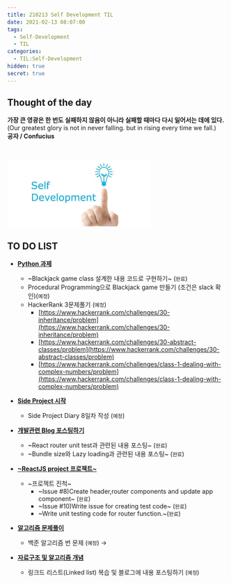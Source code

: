 ```yaml
---
title: 210213 Self Development TIL
date: 2021-02-13 08:07:00
tags:
  - Self-Development
  - TIL
categories:
  - TIL:Self-Development
hidden: true
secret: true
---
```


## **Thought of the day**

**가장 큰 영광은 한 번도 실패하지 않음이 아니라 실패할 때마다 다시 일어서는 데에 있다.**<br/> (Our greatest glory is not in never falling. but in rising every time we fall.)<br/> **공자 / Confucius**

<br/>

![](/images/post_images/self_development_logo.jpg)

## **TO DO LIST**

- <ins>**Python 과제**</ins>
  - ~Blackjack game class 설계한 내용 코드로 구현하기~ (`완료`)
  - Procedural Programming으로 Blackjack game 만들기 (조건은 slack 확인)(`예정`)
  - HackerRank 3문제풀기 (`예정`)
    - [https://www.hackerrank.com/challenges/30-inheritance/problem](https://www.hackerrank.com/challenges/30-inheritance/problem)
    - [https://www.hackerrank.com/challenges/30-abstract-classes/problem](https://www.hackerrank.com/challenges/30-abstract-classes/problem)
    - [https://www.hackerrank.com/challenges/class-1-dealing-with-complex-numbers/problem](https://www.hackerrank.com/challenges/class-1-dealing-with-complex-numbers/problem)
- <ins>**Side Project 시작**</ins>
  - Side Project Diary 8일차 작성 (`예정`)
- <ins>**개발관련 Blog 포스팅하기**</ins>

  - ~React router unit test과 관련된 내용 포스팅~ (`완료`)
  - ~Bundle size와 Lazy loading과 관련된 내용 포스팅~ (`완료`)

  <!-- more -->

- <ins>**~ReactJS project 프로젝트~**</ins>
  - ~프로젝트 진척~
    - ~Issue #8)Create header,router components and update app component~ (`완료`)
    - ~Issue #10)Write issue for creating test code~ (`완료`)
    - ~Write unit testing code for router function.~(`완료`)
- <ins>**알고리즘 문제풀이**</ins>
  - 백준 알고리즘 번 문제 (`예정`)
    →
- <ins>**자료구조 및 알고리즘 개념**</ins>
  - 링크드 리스트(Linked list) 복습 및 블로그에 내용 포스팅하기 (`예정`)
    <br/>
